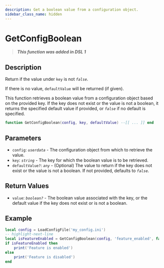 ```yaml
---
description: Get a boolean value from a configuration object.
sidebar_class_name: hidden
---
```


# GetConfigBoolean

> **_This function was added in DSL 1_**

<!--
---Return if the value under `key` is not false.
---
---If there is no value, `defaultValue` will be returned (if given).
---@param config userdata
---@param key string
---@param defaultValue? any
---@return boolean? value
function GetConfigBoolean(config, key, defaultValue) end
 -->

## Description

Return if the value under `key` is not _`false`_.

If there is no value, `defaultValue` will be returned (if given).

This function retrieves a boolean value from a configuration object based on the provided key. If the key does not exist or the value is not a boolean, it returns the specified default value if provided, or _`false`_ if no default is specified.

```lua
function GetConfigBoolean(config, key, defaultValue) --[[ ... ]] end
```

## Parameters

- `config`: _`userdata`_ - The configuration object from which to retrieve the value.
- `key`: _`string`_ - The key for which the boolean value is to be retrieved.
- `defaultValue?`: _`any`_ - (Optional) The value to return if the key does not exist or the value is not a boolean. If not provided, defaults to _`false`_.

## Return Values

- `value`: _`boolean?`_ - The boolean value associated with the key, or the default value if the key does not exist or is not a boolean.

## Example

```lua
local config = LoadConfigFile('my_config.ini')
-- highlight-next-line
local isFeatureEnabled = GetConfigBoolean(config, 'feature_enabled', false)
if isFeatureEnabled then
    print('Feature is enabled')
else
    print('Feature is disabled')
end
```
